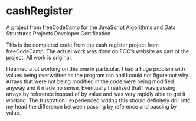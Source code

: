 # cashRegister
A project from freeCodeCamp for the JavaScript Algorithms and Data Structures Projects Developer Certification

This is the completed code from the cash register project from freeCodeCamp.  The actual work was done on FCC's website as part of the project.  All work is original.

I learned a lot working on this one in particular.  I had a huge problem with values being overwritten as the program ran and I could not figure out why.  Arrays that were not being modified in the code were being modified anyway and it made no sense.  Eventually I realized that I was passing arrays by reference instead of by value and was very rapidly able to get it working.  The frustration I experienced writing this should definitely drill into my head the difference between passing by reference and passing by value.
